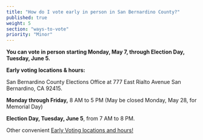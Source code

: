 ```yaml
---
title: "How do I vote early in person in San Bernardino County?"
published: true
weight: 5
section: "ways-to-vote"
priority: "Minor"
---
```


**You can vote in person starting Monday, May 7, through Election Day, Tuesday, June 5.**  

**Early voting locations & hours:**  

San Bernardino County Elections Office at 777 East Rialto Avenue San Bernardino, CA 92415.  

**Monday through Friday,** 8 AM to 5 PM (May be closed Monday, May 28, for Memorial Day)   

**Election Day, Tuesday, June 5**, from 7 AM to 8 PM.  

Other convenient [Early Voting locations and hours!](https://www.sbcountyelections.com/Voting/Early.aspx)  
